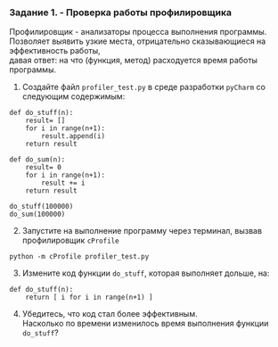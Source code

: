 ### Задание 1. - Проверка работы профилировщика

Профилировщик - анализаторы процесса выполнения программы.  
Позволяет выявить узкие места, отрицательно сказывающиеся на эффективность работы,  
давая ответ: на что (функция, метод) расходуется время работы программы.

1. Создайте файл `profiler_test.py` в среде разработки `pyCharm` со следующим содержимым:
```
def do_stuff(n):
    result= []
    for i in range(n+1):
        result.append(i)
    return result

def do_sum(n):
    result= 0
    for i in range(n+1):
        result += i
    return result

do_stuff(100000)
do_sum(100000)
```
2. Запустите на выполнение программу через терминал, вызвав профилировщик `cProfile`  
```
python -m cProfile profiler_test.py
```
3. Измените код функции `do_stuff`, которая выполняет дольше, на:
```
def do_stuff(n):
    return [ i for i in range(n+1) ]
```
4. Убедитесь, что код стал более эффективным.  
Насколько по времени изменилось время выполнения функции `do_stuff`?
